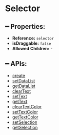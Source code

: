# Selector

## ━ Properties:

* **Reference:** `selector`
* **isDraggable:** `false`
* **Allowed Children:** -

## ━ APIs:

* [create](createselector.md)
* [setDataList](setselectordatalist.md)
* [getDataList](getselectordatalist.md)
* [clearText](clearselectortext.md)
* [setText](setselectortext.md)
* [getText](getselectortext.md)
* [clearTextColor](clearselectortextcolor.md)
* [setTextColor](setselectortextcolor.md)
* [getTextColor](getselectortextcolor.md)
* [setSelection](setselectorselection.md)
* [getSelection](getselectorselection.md)

